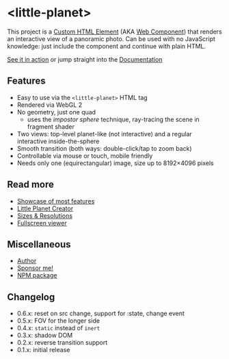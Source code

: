 # &lt;little-planet&gt;

This project is a [Custom HTML Element](https://developer.mozilla.org/en-US/docs/Web/Web_Components/Using_custom_elements) (AKA [Web Component](https://developer.mozilla.org/en-US/docs/Web/Web_Components)) that renders an interactive view of a panoramic photo. Can be used with no JavaScript knowledge: just include the component and continue with plain HTML.

[See it in action](https://ondras.github.io/little-planet/showcase.html) or jump straight into the [Documentation](https://github.com/ondras/little-planet/wiki)

## Features

  - Easy to use via the `<little-planet>` HTML tag
  - Rendered via WebGL 2
  - No geometry, just one quad
    - uses the *impostor sphere* technique, ray-tracing the scene in fragment shader
  - Two views: top-level planet-like (not interactive) and a regular interactive inside-the-sphere
  - Smooth transition (both ways: double-click/tap to zoom back)
  - Controllable via mouse or touch, mobile friendly
  - Needs only one (equirectangular) image, size up to 8192×4096 pixels

## Read more

  - [Showcase of most features](https://ondras.github.io/little-planet/showcase.html)
  - [Little Planet Creator](https://ondras.github.io/little-planet/little-planet.html)
  - [Sizes & Resolutions](https://ondras.github.io/little-planet/sizes-resolutions.html)
  - [Fullscreen viewer](https://ondras.github.io/little-planet/fullscreen.html)

## Miscellaneous

  - [Author](https://ondras.zarovi.cz/)
  - [Sponsor me!](https://github.com/sponsors/ondras)
  - [NPM package](https://www.npmjs.com/package/little-planet)

## Changelog

  - 0.6.x: reset on src change, support for :state, change event
  - 0.5.x: FOV for the longer side
  - 0.4.x: `static` instead of `inert`
  - 0.3.x: shadow DOM
  - 0.2.x: reverse transition support
  - 0.1.x: initial release
